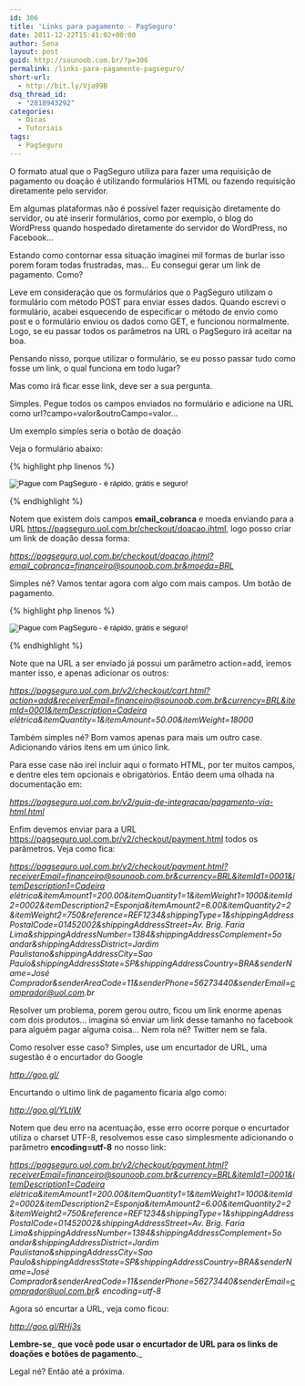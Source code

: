 ```yaml
---
id: 306
title: 'Links para pagamento - PagSeguro'
date: 2011-12-22T15:41:02+00:00
author: Sena
layout: post
guid: http://sounoob.com.br/?p=306
permalink: /links-para-pagamento-pagseguro/
short-url:
  - http://bit.ly/Vja99B
dsq_thread_id:
  - "2818943292"
categories:
  - Dicas
  - Tutoriais
tags:
  - PagSeguro
---
```

O formato atual que o PagSeguro utiliza para fazer uma requisição de pagamento ou doação é utilizando formulários HTML ou fazendo requisição diretamente pelo servidor.

Em algumas plataformas não é possível fazer requisição diretamente do servidor, ou até inserir formulários, como por exemplo, o blog do WordPress quando hospedado diretamente do servidor do WordPress, no Facebook…

Estando como contornar essa situação imaginei mil formas de burlar isso porem foram todas frustradas, mas… Eu consegui gerar um link de pagamento. Como?<!--more-->

Leve em consideração que os formulários que o PagSeguro utilizam o formulário com método POST para enviar esses dados. Quando escrevi o formulário, acabei esquecendo de especificar o método de envio como post e o formulário enviou os dados como GET, e funcionou normalmente. Logo, se eu passar todos os parâmetros na URL o PagSeguro irá aceitar na boa.

Pensando nisso, porque utilizar o formulário, se eu posso passar tudo como fosse um link, o qual funciona em todo lugar?

Mas como irá ficar esse link, deve ser a sua pergunta.

Simples. Pegue todos os campos enviados no formulário e adicione na URL como url?campo=valor&outroCampo=valor…

Um exemplo simples seria o botão de doação

Veja o formulário abaixo:

{% highlight php linenos %}<!-- INICIO FORMULARIO BOTAO PAGSEGURO -->
<form target="pagseguro" action="https://pagseguro.uol.com.br/checkout/doacao.jhtml" method="post">
    <input type="hidden" name="email_cobranca" value="financeiro@sounoob.com.br " />
    <input type="hidden" name="moeda" value="BRL" />
    <input type="image" src="https://p.simg.uol.com.br/out/pagseguro/i/botoes/doacoes/209x48-doar-assina.gif" name="submit" alt="Pague com PagSeguro - é rápido, grátis e seguro!" />
</form>
<!-- FINAL FORMULARIO BOTAO PAGSEGURO -->{% endhighlight %} 

Notem que existem dois campos **email_cobranca** e moeda enviando para a URL https://pagseguro.uol.com.br/checkout/doacao.jhtml, logo posso criar um link de doação dessa forma:

_https://pagseguro.uol.com.br/checkout/doacao.jhtml?email_cobranca=financeiro@sounoob.com.br&moeda=BRL_

Simples né? Vamos tentar agora com algo com mais campos. Um botão de pagamento.

{% highlight php linenos %}<!-- INICIO FORMULARIO BOTAO PAGSEGURO -->
<form target="pagseguro" action="https://pagseguro.uol.com.br/v2/checkout/cart.html?action=add" method="post">
    <input type="hidden" name="receiverEmail" value="financeiro@sounoob.com.br" />
    <input type="hidden" name="currency" value="BRL" />
    <input type="hidden" name="itemId" value="0001" />
    <input type="hidden" name="itemDescription" value="Cadeira elétrica" />
    <input type="hidden" name="itemQuantity" value="1" />
    <input type="hidden" name="itemAmount" value="50.00" />
    <input type="hidden" name="itemWeight" value="18000" />
    <input type="image" src="https://p.simg.uol.com.br/out/pagseguro/i/botoes/pagamentos/209x48-comprar-assina.gif" name="submit" alt="Pague com PagSeguro - é rápido, grátis e seguro!" />
</form>
<!-- FINAL FORMULARIO BOTAO PAGSEGURO -->
{% endhighlight %} 

Note que na URL a ser enviado já possui um parâmetro action=add, iremos manter isso, e apenas adicionar os outros:

_https://pagseguro.uol.com.br/v2/checkout/cart.html?action=add&receiverEmail=financeiro@sounoob.com.br&currency=BRL&itemId=0001&itemDescription=Cadeira elétrica&itemQuantity=1&itemAmount=50.00&itemWeight=18000_

<a name="carrinho"></a>
  
Também simples né? Bom vamos apenas para mais um outro case. Adicionando vários itens em um único link.

Para esse case não irei incluir aqui o formato HTML, por ter muitos campos, e dentre eles tem opcionais e obrigatórios. Então deem uma olhada na documentação em:

_https://pagseguro.uol.com.br/v2/guia-de-integracao/pagamento-via-html.html_

Enfim devemos enviar para a URL https://pagseguro.uol.com.br/v2/checkout/payment.html todos os parâmetros. Veja como fica:

_https://pagseguro.uol.com.br/v2/checkout/payment.html?receiverEmail=financeiro@sounoob.com.br&currency=BRL&itemId1=0001&itemDescription1=Cadeira elétrica&itemAmount1=200.00&itemQuantity1=1&itemWeight1=1000&itemId2=0002&itemDescription2=Esponja&itemAmount2=6.00&itemQuantity2=2&itemWeight2=750&reference=REF1234&shippingType=1&shippingAddressPostalCode=01452002&shippingAddressStreet=Av. Brig. Faria Lima&shippingAddressNumber=1384&shippingAddressComplement=5o andar&shippingAddressDistrict=Jardim Paulistano&shippingAddressCity=Sao Paulo&shippingAddressState=SP&shippingAddressCountry=BRA&senderName=José Comprador&senderAreaCode=11&senderPhone=56273440&senderEmail=comprador@uol.com.br_

Resolver um problema, porem gerou outro, ficou um link enorme apenas com dois produtos… imagina só enviar um link desse tamanho no facebook para alguém pagar alguma coisa… Nem rola né? Twitter nem se fala.

Como resolver esse caso? Simples, use um encurtador de URL, uma sugestão é o encurtador do Google

_http://goo.gl/_

Encurtando o ultimo link de pagamento ficaria algo como:

_http://goo.gl/YLtjW_

Notem que deu erro na acentuação, esse erro ocorre porque o encurtador utiliza o charset UTF-8, resolvemos esse caso simplesmente adicionando o parâmetro **encoding=utf-8** no nosso link:

_https://pagseguro.uol.com.br/v2/checkout/payment.html?receiverEmail=financeiro@sounoob.com.br&currency=BRL&itemId1=0001&itemDescription1=Cadeira elétrica&itemAmount1=200.00&itemQuantity1=1&itemWeight1=1000&itemId2=0002&itemDescription2=Esponja&itemAmount2=6.00&itemQuantity2=2&itemWeight2=750&reference=REF1234&shippingType=1&shippingAddressPostalCode=01452002&shippingAddressStreet=Av. Brig. Faria Lima&shippingAddressNumber=1384&shippingAddressComplement=5o andar&shippingAddressDistrict=Jardim Paulistano&shippingAddressCity=Sao Paulo&shippingAddressState=SP&shippingAddressCountry=BRA&senderName=José Comprador&senderAreaCode=11&senderPhone=56273440&senderEmail=comprador@uol.com.br& encoding=utf-8_

Agora só encurtar a URL, veja como ficou:

_http://goo.gl/RHj3s_

**Lembre-se**_ **que você pode usar o encurtador de URL para os links de doações e botões de pagamento.**_

Legal né? Então até a próxima.